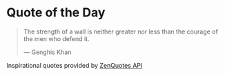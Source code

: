 # Quote of the Day

<!-- QUOTE_START -->
> The strength of a wall is neither greater nor less than the courage of the men who defend it. 
>
> — Genghis Khan

Inspirational quotes provided by <a href="https://zenquotes.io/" target="_blank">ZenQuotes API</a>
<!-- QUOTE_END -->